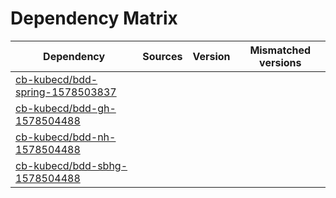 # Dependency Matrix

Dependency | Sources | Version | Mismatched versions
---------- | ------- | ------- | -------------------
[cb-kubecd/bdd-spring-1578503837](https://github.com/cb-kubecd/bdd-spring-1578503837.git) |  | []() | 
[cb-kubecd/bdd-gh-1578504488](https://github.com/cb-kubecd/bdd-gh-1578504488.git) |  | []() | 
[cb-kubecd/bdd-nh-1578504488](https://github.com/cb-kubecd/bdd-nh-1578504488.git) |  | []() | 
[cb-kubecd/bdd-sbhg-1578504488](https://github.com/cb-kubecd/bdd-sbhg-1578504488.git) |  | []() | 
